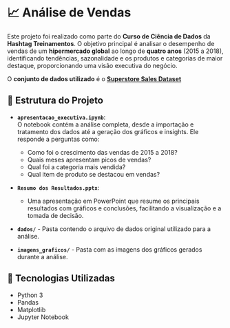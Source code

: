 # 📈 Análise de Vendas

Este projeto foi realizado como parte do **Curso de Ciência de Dados** da **Hashtag Treinamentos**. O objetivo principal é analisar o desempenho de vendas de um **hipermercado global** ao longo de **quatro anos** (2015 a 2018), identificando tendências, sazonalidade e os produtos e categorias de maior destaque, proporcionando uma visão executiva do negócio. 

O **conjunto de dados utilizado** é o [**Superstore Sales Dataset**](https://www.kaggle.com/datasets/rohitsahoo/sales-forecasting)

## 📁 Estrutura do Projeto

- **`apresentacao_executiva.ipynb`**:  
  O notebook contém a análise completa, desde a importação e tratamento dos dados até a geração dos gráficos e insights. Ele responde a perguntas como:
  - Como foi o crescimento das vendas de 2015 a 2018?
  - Quais meses apresentam picos de vendas?
  - Qual foi a categoria mais vendida?
  - Qual item de produto se destacou em vendas?

- **`Resumo dos Resultados.pptx`**:
  - Uma apresentação em PowerPoint que resume os principais resultados com gráficos e conclusões, facilitando a visualização e a tomada de decisão.

- **`dados/`** - Pasta contendo o arquivo de dados original utilizado para a análise.

- **`imagens_graficos/`** - Pasta com as imagens dos gráficos gerados durante a análise.

## 🚀 Tecnologias Utilizadas

- Python 3
- Pandas
- Matplotlib
- Jupyter Notebook

